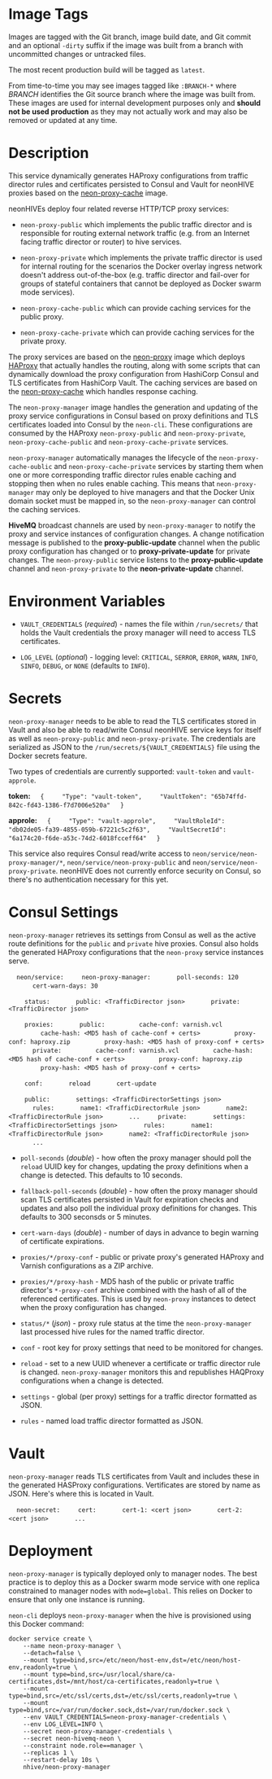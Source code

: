 # Image Tags

Images are tagged with the Git branch, image build date, and Git commit and an optional `-dirty` suffix if the image was built from a branch with uncommitted changes or untracked files.

The most recent production build will be tagged as `latest`.

From time-to-time you may see images tagged like `:BRANCH-*` where *BRANCH* identifies the Git source branch where the image was built from.  These images are used for internal development purposes only and **should not be used production** as they may not actually work and may also be removed or updated at any time.

# Description

This service dynamically generates HAProxy configurations from traffic director rules and certificates persisted to Consul and Vault for neonHIVE proxies based on the [neon-proxy-cache](https://hub.docker.com/r/nhive/neon-proxy-cache/) image.

neonHIVEs deploy four related reverse HTTP/TCP proxy services:

* `neon-proxy-public` which implements the public traffic director and is responsible for routing external network traffic (e.g. from an Internet facing traffic director or router) to hive services.

* `neon-proxy-private` which implements the private traffic director is used for internal routing for the scenarios the Docker overlay ingress network doesn't address out-of-the-box (e.g. traffic director and fail-over for groups of stateful containers that cannot be deployed as Docker swarm mode services).

* `neon-proxy-cache-public` which can provide caching services for the public proxy.

* `neon-proxy-cache-private` which can provide caching services for the private proxy.

The proxy services are based on the [neon-proxy](https://hub.docker.com/r/nhive/neon-proxy/) image which deploys [HAProxy](http://haproxy.org) that actually handles the routing, along with some scripts that can dynamically download the proxy configuration from HashiCorp Consul and TLS certificates from HashiCorp Vault.  The caching services are based on the [neon-proxy-cache](https://hub.docker.com/r/nhive/neon-proxy-cache/) which handles response caching.

The `neon-proxy-manager` image handles the generation and updating of the proxy service configurations in Consul based on proxy definitions and TLS certificates loaded into Consul by the `neon-cli`.  These configurations are consumed by the HAProxy `neon-proxy-public` and `neon-proxy-private`, `neon-proxy-cache-public` and `neon-proxy-cache-private` services.

`neon-proxy-manager` automatically manages the lifecycle of the `neon-proxy-cache-oublic` and `neon-proxy-cache-private` services by starting them when one or more corresponding traffic director rules enable caching and stopping then when no rules enable caching.  This means that `neon-proxy-manager` may only be deployed to hive managers and that the Docker Unix domain socket must be mapped in, so the `neon-proxy-manager` can control the caching services.

**HiveMQ** broadcast channels are used by `neon-proxy-manager` to notify the proxy and service instances of configuration changes.  A change notification message is published to the **proxy-public-update** channel when the public proxy configuration has changed or to **proxy-private-update** for private changes.  The `neon-proxy-public` service listens to the **proxy-public-update** channel and `neon-proxy-private` to the **neon-private-update** channel.

# Environment Variables

* `VAULT_CREDENTIALS` (*required*) - names the file within `/run/secrets/` that holds the Vault credentials the proxy manager will need to access TLS certificates.

* `LOG_LEVEL` (*optional*) - logging level: `CRITICAL`, `SERROR`, `ERROR`, `WARN`, `INFO`, `SINFO`, `DEBUG`, or `NONE` (defaults to `INFO`).

# Secrets

`neon-proxy-manager` needs to be able to read the TLS certificates stored in Vault and also be able to read/write Consul neonHIVE service keys for itself as well as `neon-proxy-public` and `neon-proxy-private`.  The credentials are serialized as JSON to the `/run/secrets/${VAULT_CREDENTIALS}` file using the Docker secrets feature.

Two types of credentials are currently supported: `vault-token` and `vault-approle`.

**token:**
&nbsp;&nbsp;&nbsp;&nbsp;`{`
&nbsp;&nbsp;&nbsp;&nbsp;&nbsp;&nbsp;&nbsp;&nbsp;`"Type": "vault-token",`
&nbsp;&nbsp;&nbsp;&nbsp;&nbsp;&nbsp;&nbsp;&nbsp;`"VaultToken": "65b74ffd-842c-fd43-1386-f7d7006e520a"`
&nbsp;&nbsp;&nbsp;&nbsp;`}`

**approle:**
&nbsp;&nbsp;&nbsp;&nbsp;`{`
&nbsp;&nbsp;&nbsp;&nbsp;&nbsp;&nbsp;&nbsp;&nbsp;`"Type": "vault-approle",`
&nbsp;&nbsp;&nbsp;&nbsp;&nbsp;&nbsp;&nbsp;&nbsp;`"VaultRoleId": "db02de05-fa39-4855-059b-67221c5c2f63",`
&nbsp;&nbsp;&nbsp;&nbsp;&nbsp;&nbsp;&nbsp;&nbsp;`"VaultSecretId": "6a174c20-f6de-a53c-74d2-6018fcceff64"`
&nbsp;&nbsp;&nbsp;&nbsp;`}`

This service also requires Consul read/write access to `neon/service/neon-proxy-manager/*`, `neon/service/neon-proxy-public` and `neon/service/neon-proxy-private`.  neonHIVE does not currently enforce security on Consul, so there's no authentication necessary for this yet.

# Consul Settings

`neon-proxy-manager` retrieves its settings from Consul as well as the active route definitions for the `public` and `private` hive proxies.  Consul also holds the generated HAProxy configurations that the `neon-proxy` service instances serve.

&nbsp;&nbsp;&nbsp;&nbsp;`neon/service:`
&nbsp;&nbsp;&nbsp;&nbsp;&nbsp;&nbsp;&nbsp;&nbsp;`neon-proxy-manager:`
&nbsp;&nbsp;&nbsp;&nbsp;&nbsp;&nbsp;&nbsp;&nbsp;&nbsp;&nbsp;&nbsp;&nbsp;`poll-seconds: 120`
&nbsp;&nbsp;&nbsp;&nbsp;&nbsp;&nbsp;&nbsp;&nbsp;&nbsp;&nbsp;&nbsp;&nbsp;`cert-warn-days: 30`

&nbsp;&nbsp;&nbsp;&nbsp;&nbsp;&nbsp;&nbsp;&nbsp;`status:`
&nbsp;&nbsp;&nbsp;&nbsp;&nbsp;&nbsp;&nbsp;&nbsp;&nbsp;&nbsp;&nbsp;&nbsp;`public: <TrafficDirector json>`
&nbsp;&nbsp;&nbsp;&nbsp;&nbsp;&nbsp;&nbsp;&nbsp;&nbsp;&nbsp;&nbsp;&nbsp;`private: <TrafficDirector json>`
        
&nbsp;&nbsp;&nbsp;&nbsp;&nbsp;&nbsp;&nbsp;&nbsp;`proxies:`
&nbsp;&nbsp;&nbsp;&nbsp;&nbsp;&nbsp;&nbsp;&nbsp;&nbsp;&nbsp;&nbsp;&nbsp;`public:`
&nbsp;&nbsp;&nbsp;&nbsp;&nbsp;&nbsp;&nbsp;&nbsp;&nbsp;&nbsp;&nbsp;&nbsp;&nbsp;&nbsp;&nbsp;&nbsp;`cache-conf: varnish.vcl`
&nbsp;&nbsp;&nbsp;&nbsp;&nbsp;&nbsp;&nbsp;&nbsp;&nbsp;&nbsp;&nbsp;&nbsp;&nbsp;&nbsp;&nbsp;&nbsp;`cache-hash: <MD5 hash of cache-conf + certs>`
&nbsp;&nbsp;&nbsp;&nbsp;&nbsp;&nbsp;&nbsp;&nbsp;&nbsp;&nbsp;&nbsp;&nbsp;&nbsp;&nbsp;&nbsp;&nbsp;`proxy-conf: haproxy.zip`
&nbsp;&nbsp;&nbsp;&nbsp;&nbsp;&nbsp;&nbsp;&nbsp;&nbsp;&nbsp;&nbsp;&nbsp;&nbsp;&nbsp;&nbsp;&nbsp;`proxy-hash: <MD5 hash of proxy-conf + certs>`
&nbsp;&nbsp;&nbsp;&nbsp;&nbsp;&nbsp;&nbsp;&nbsp;&nbsp;&nbsp;&nbsp;&nbsp;`private:`
&nbsp;&nbsp;&nbsp;&nbsp;&nbsp;&nbsp;&nbsp;&nbsp;&nbsp;&nbsp;&nbsp;&nbsp;&nbsp;&nbsp;&nbsp;&nbsp;`cache-conf: varnish.vcl`
&nbsp;&nbsp;&nbsp;&nbsp;&nbsp;&nbsp;&nbsp;&nbsp;&nbsp;&nbsp;&nbsp;&nbsp;&nbsp;&nbsp;&nbsp;&nbsp;`cache-hash: <MD5 hash of cache-conf + certs>`
&nbsp;&nbsp;&nbsp;&nbsp;&nbsp;&nbsp;&nbsp;&nbsp;&nbsp;&nbsp;&nbsp;&nbsp;&nbsp;&nbsp;&nbsp;&nbsp;`proxy-conf: haproxy.zip`
&nbsp;&nbsp;&nbsp;&nbsp;&nbsp;&nbsp;&nbsp;&nbsp;&nbsp;&nbsp;&nbsp;&nbsp;&nbsp;&nbsp;&nbsp;&nbsp;`proxy-hash: <MD5 hash of proxy-conf + certs>`

&nbsp;&nbsp;&nbsp;&nbsp;&nbsp;&nbsp;&nbsp;&nbsp;`conf:`
&nbsp;&nbsp;&nbsp;&nbsp;&nbsp;&nbsp;&nbsp;&nbsp;&nbsp;&nbsp;&nbsp;&nbsp;`reload`
&nbsp;&nbsp;&nbsp;&nbsp;&nbsp;&nbsp;&nbsp;&nbsp;&nbsp;&nbsp;&nbsp;&nbsp;`cert-update`

&nbsp;&nbsp;&nbsp;&nbsp;&nbsp;&nbsp;&nbsp;&nbsp;`public:`
&nbsp;&nbsp;&nbsp;&nbsp;&nbsp;&nbsp;&nbsp;&nbsp;&nbsp;&nbsp;&nbsp;&nbsp;`settings: <TrafficDirectorSettings json>`
&nbsp;&nbsp;&nbsp;&nbsp;&nbsp;&nbsp;&nbsp;&nbsp;&nbsp;&nbsp;&nbsp;&nbsp;`rules:`
&nbsp;&nbsp;&nbsp;&nbsp;&nbsp;&nbsp;&nbsp;&nbsp;&nbsp;&nbsp;&nbsp;&nbsp;`name1: <TrafficDirectorRule json>`
&nbsp;&nbsp;&nbsp;&nbsp;&nbsp;&nbsp;&nbsp;&nbsp;&nbsp;&nbsp;&nbsp;&nbsp;`name2: <TrafficDirectorRule json>`
&nbsp;&nbsp;&nbsp;&nbsp;&nbsp;&nbsp;&nbsp;&nbsp;&nbsp;&nbsp;&nbsp;&nbsp;`...`
&nbsp;&nbsp;&nbsp;&nbsp;&nbsp;&nbsp;&nbsp;&nbsp;`private:`
&nbsp;&nbsp;&nbsp;&nbsp;&nbsp;&nbsp;&nbsp;&nbsp;&nbsp;&nbsp;&nbsp;&nbsp;`settings: <TrafficDirectorSettings json>`
&nbsp;&nbsp;&nbsp;&nbsp;&nbsp;&nbsp;&nbsp;&nbsp;&nbsp;&nbsp;&nbsp;&nbsp;`rules:`
&nbsp;&nbsp;&nbsp;&nbsp;&nbsp;&nbsp;&nbsp;&nbsp;&nbsp;&nbsp;&nbsp;&nbsp;`name1: <TrafficDirectorRule json>`
&nbsp;&nbsp;&nbsp;&nbsp;&nbsp;&nbsp;&nbsp;&nbsp;&nbsp;&nbsp;&nbsp;&nbsp;`name2: <TrafficDirectorRule json>`
&nbsp;&nbsp;&nbsp;&nbsp;&nbsp;&nbsp;&nbsp;&nbsp;&nbsp;&nbsp;&nbsp;&nbsp;`...`

* `poll-seconds` (*double*) - how often the proxy manager should poll the `reload` UUID key for changes, updating the proxy definitions when a change is detected.  This defaults to 10 seconds.

* `fallback-poll-seconds` (*double*) - how often the proxy manager should scan TLS certificates persisted in Vault for expiration checks and updates and also poll the individual proxy definitions for changes.  This defaults to 300 seconsds or 5 minutes.

* `cert-warn-days` (*double*) - number of days in advance to begin warning of certificate expirations.

* `proxies/*/proxy-conf` - public or private proxy's generated HAProxy and Varnish configurations as a ZIP archive.

* `proxies/*/proxy-hash` - MD5 hash of the public or private traffic director's `*-proxy-conf` archive combined with the hash of all of the referenced certificates.  This is used by `neon-proxy` instances to detect when the proxy configuration has changed.

* `status/*` (*json*) - proxy rule status at the time the `neon-proxy-manager` last processed hive rules for the named traffic director.

* `conf` - root key for proxy settings that need to be monitored for changes.

* `reload` - set to a new UUID whenever a certificate or traffic director rule is changed.  `neon-proxy-manager` monitors this and republishes HAQProxy configurations when a change is detected.

* `settings` - global (per proxy) settings for a traffic director formatted as JSON.

* `rules` - named load traffic director formatted as JSON.

# Vault

`neon-proxy-manager` reads TLS certificates from Vault and includes these in the generated HASProxy configurations.  Vertificates are stored by name as JSON.  Here's where this is located in Vault.

&nbsp;&nbsp;&nbsp;&nbsp;`neon-secret:`
&nbsp;&nbsp;&nbsp;&nbsp;&nbsp;&nbsp;&nbsp;&nbsp;`cert:`
&nbsp;&nbsp;&nbsp;&nbsp;&nbsp;&nbsp;&nbsp;&nbsp;&nbsp;&nbsp;&nbsp;&nbsp;`cert-1: <cert json>`
&nbsp;&nbsp;&nbsp;&nbsp;&nbsp;&nbsp;&nbsp;&nbsp;&nbsp;&nbsp;&nbsp;&nbsp;`cert-2: <cert json>`
&nbsp;&nbsp;&nbsp;&nbsp;&nbsp;&nbsp;&nbsp;&nbsp;&nbsp;&nbsp;&nbsp;&nbsp;`...`

# Deployment

`neon-proxy-manager` is typically deployed only to manager nodes.  The best practice is to deploy this as a Docker swarm mode service with one replica constrained to manager nodes with `mode=global`.  This relies on Docker to ensure that only one instance is running.

`neon-cli` deploys `neon-proxy-manager` when the hive is provisioned using this Docker command:

````
docker service create \
    --name neon-proxy-manager \
    --detach=false \
    --mount type=bind,src=/etc/neon/host-env,dst=/etc/neon/host-env,readonly=true \
    --mount type=bind,src=/usr/local/share/ca-certificates,dst=/mnt/host/ca-certificates,readonly=true \
    --mount type=bind,src=/etc/ssl/certs,dst=/etc/ssl/certs,readonly=true \
    --mount type=bind,src=/var/run/docker.sock,dst=/var/run/docker.sock \
    --env VAULT_CREDENTIALS=neon-proxy-manager-credentials \
    --env LOG_LEVEL=INFO \
    --secret neon-proxy-manager-credentials \
    --secret neon-hivemq-neon \
    --constraint node.role==manager \
    --replicas 1 \
    --restart-delay 10s \
    nhive/neon-proxy-manager
````
&nbsp;
